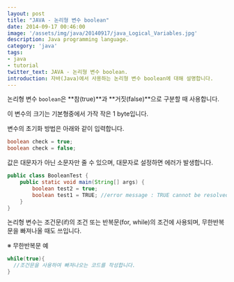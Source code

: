 ```yaml
---
layout: post
title: "JAVA - 논리형 변수 boolean"
date: 2014-09-17 00:46:00
image: '/assets/img/java/20140917/java_Logical_Variables.jpg'
description: Java programming language.
category: 'java'
tags:
- java
- tutorial
twitter_text: JAVA - 논리형 변수 boolean.
introduction: 자바(Java)에서 사용하는 논리형 변수 boolean에 대해 설명합니다.
---
```


논리형 변수 `boolean`은 **참(true)**과 **거짓(false)**으로 구분할 때 사용합니다.

이 변수의 크기는 기본형중에서 가작 작은 1 byte입니다.

변수의 초기화 방법은 아래와 같이 입력합니다.

```java
boolean check = true;
boolean check = false;
```

값은 대문자가 아닌 소문자만 줄 수 있으며, 대문자로 설정하면 에러가 발생합니다.

```java
public class BooleanTest {
	public static void main(String[] args) {
		boolean test2 = true;
		boolean test1 = TRUE; //error message : TRUE cannot be resolved to a variable
	}
}
```

논리형 변수는 조건문(if)의 조건 또는 반복문(for, while)의 조건에 사용되며, 무한반복문을 빠져나올 때도 쓰입니다.

※ 무한반복문 예

```java
while(true){
  //조건문을 사용하여 빠져나오는 코드를 작성합니다.
}
```
